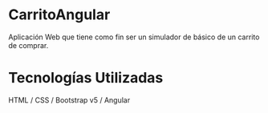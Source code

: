# CarritoAngular
Aplicación Web que tiene como fin ser un simulador de básico de un carrito de comprar.

# Tecnologías Utilizadas
HTML / CSS / Bootstrap v5 / Angular